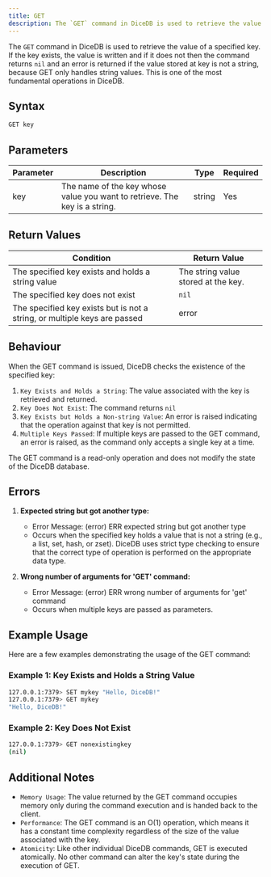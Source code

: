 ```yaml
---
title: GET
description: The `GET` command in DiceDB is used to retrieve the value of a specified key. If the key exists, the value is written and if it does not then the command returns `nil`. This is one of the most fundamental operations in DiceDB.
---
```


The `GET` command in DiceDB is used to retrieve the value of a specified key. If the key exists, the value is written and
if it does not then the command returns `nil` and an error is returned if the value stored at key is not a string, because GET only handles string values. This is one of the most fundamental operations in DiceDB.

## Syntax

```bash
GET key
```

## Parameters

| Parameter | Description                                                              | Type   | Required |
|-----------|--------------------------------------------------------------------------|--------|----------|
| key       | The name of the key whose value you want to retrieve. The key is a string.| string | Yes      |

## Return Values

| Condition                                              | Return Value                                                                                       |
|--------------------------------------------------------|---------------------------------------------------------------------------------------------------|
| The specified key exists and holds a string value      | The string value stored at the key.                                                               |
| The specified key does not exist                       | `nil`                                                                                             |
| The specified key exists but is not a string, or multiple keys are passed | error                                                                                         |

## Behaviour

When the GET command is issued, DiceDB checks the existence of the specified key:

1. `Key Exists and Holds a String`: The value associated with the key is retrieved and returned.
2. `Key Does Not Exist`: The command returns `nil`
3. `Key Exists but Holds a Non-string Value`: An error is raised indicating that the operation against that key is not permitted.
4. `Multiple Keys Passed`: If multiple keys are passed to the GET command, an error is raised, as the command only accepts a single key at a time.

The GET command is a read-only operation and does not modify the state of the DiceDB database.

## Errors
1. **Expected string but got another type:**
    - Error Message: (error) ERR expected string but got another type
    - Occurs when the specified key holds a value that is not a string (e.g., a list, set, hash, or zset). DiceDB uses strict type checking to ensure that the correct type of operation is performed on the appropriate data type.

2. **Wrong number of arguments for 'GET' command:**
    - Error Message: (error) ERR wrong number of arguments for 'get' command
    - Occurs when multiple keys are passed as parameters.
	

## Example Usage

Here are a few examples demonstrating the usage of the GET command:

### Example 1: Key Exists and Holds a String Value

```bash
127.0.0.1:7379> SET mykey "Hello, DiceDB!"
127.0.0.1:7379> GET mykey
"Hello, DiceDB!"
```

### Example 2: Key Does Not Exist

```bash
127.0.0.1:7379> GET nonexistingkey
(nil)
```

## Additional Notes

- `Memory Usage`: The value returned by the GET command occupies memory only during the command execution and is handed back to the client.
- `Performance`: The GET command is an O(1) operation, which means it has a constant time complexity regardless of the size of the value associated with the key.
- `Atomicity`: Like other individual DiceDB commands, GET is executed atomically. No other command can alter the key's state during the execution of GET.
